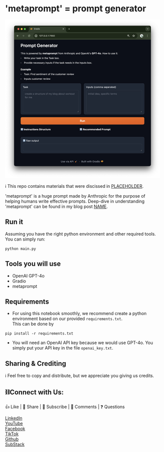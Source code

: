 # 'metaprompt' = prompt generator

![UI interface](./docs/UI-example.png)

ℹ️ This repo contains materials that were discissed in [PLACEHOLDER](LINK).

'metaprompt' is a huge prompt made by Anthropic for the purpose of helping humans write effective prompts. Deep-dive in understanding 'metaprompt' can be found in my blog post [NAME](LINK).

## Run it
Assuming you have the right python environment and other required tools. You can simply run:
```shell
python main.py
```

## Tools you will use
- OpenAI GPT-4o
- Gradio
- metaprompt

## Requirements
- For using this notebook smoothly, we recommend create a python environment based on our provided `requirements.txt`. <br>This can be done by
```shell
pip install -r requirements.txt
```
- You will need an OpenAI API key because we would use GPT-4o. You simply put your API key in the file `openai_key.txt`.

## Sharing & Crediting

ℹ️ Feel free to copy and distribute, but we appreciate you giving us credits.

## ⛓️Connect with Us:

👍 Like | 🔗 Share | 📢 Subscribe | 💬 Comments | ❓ Questions

[LinkedIn](www.linkedin.com/company/casedonebyai) <br>
[YouTube](www.youtube.com/@CaseDonebyAI) <br>
[Facebook](www.facebook.com/casedonebyai) <br>
[TikTok](www.tiktok.com/@casedonebyai) <br>
[Github](www.github.com/casedone) <br>
[SubStack](casedonebyai.substack.com)